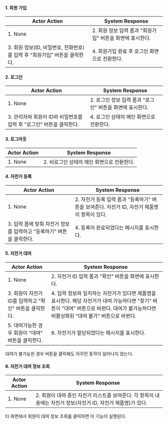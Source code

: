 #### 1. 회원 가입
|Actor Action | System Response |
|---          |---              |
|1. None |2. 회원 정보 입력 폼과 "회원가입" 버튼을 화면에 표시한다. |
|3. 회원 정보(ID, 비밀번호, 전화번호)를 입력 후 "회원가입" 버튼을 클릭한다. |4. 회원가입 완료 후 로그인 화면으로 전환한다. |

#### 2. 로그인
|Actor Action | System Response |
|---          |---              |
|1. None | 2. 로그인 정보 입력 폼과 "로그인" 버튼을 화면에 표시한다. |
|3. 관리자와 회원이 ID와 비밀번호를 입력 후 "로그인" 버튼을 클릭한다. |4. 로그인 상태의 메인 화면으로 전환한다. |

#### 3. 로그아웃
|Actor Action | System Response |
|---          |---              |
|1. None | 2. 비로그인 상태의 메인 화면으로 전환한다. |

#### 4. 자전거 등록
|Actor Action | System Response |
|---|---|
|1. None | 2. 자전거 등록 입력 폼과 "등록하기" 버튼을 보여준다. 자전거 ID, 자전거 제품명의 항목이 있다. |
|3. 입력 폼에 맞춰 자전거 정보를 입력하고 "등록하기" 버튼을 클릭한다. | 4. 등록이 완료되었다는 메시지를 표시한다. |

#### 5. 자전거 대여
|Actor Action | System Response |
|---|---|
|1. None | 2. 자전거 ID 입력 폼과 "확인" 버튼을 화면에 표시한다. |
| 3. 회원이 자전거 ID를 입력하고 "확인" 버튼을 클릭한다. | 4. 입력 정보와 일치하는 자전거가 있다면 제품명을 표시한다. 해당 자전거가 대여 가능하다면 "찾기" 버튼이 "대여" 버튼으로 바뀐다. 대여가 불가능하다면 비활성화된 "대여 불가" 버튼으로 바뀐다. |
| 5. 대여가능한 경우 회원이 "대여" 버튼을 클릭한다.| 6. 자전거가 할당되었다는 메시지를 표시한다. |

대여가 불가능한 경우 버튼을 클릭해도 아무런 동작이 일어나지 않는다.

#### 6. 자전거 대여 정보 조회
|Actor Action | System Response |
|---|---|
|1. None | 2. 회원이 대여 중인 자전거 리스트를 보여준다. 각 항목의 내용에는 자전거 정보(자전거 ID, 자전거 제품명)가 있다.|

타 화면에서 회원이 대여 정보 조회를 클릭하면 이 기능이 실행된다.
